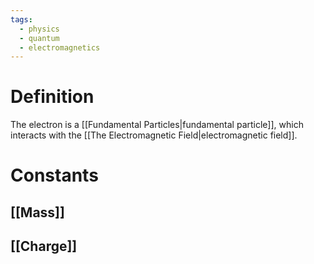 ```yaml
---
tags:
  - physics
  - quantum
  - electromagnetics
---
```

# Definition
The electron is a [[Fundamental Particles|fundamental particle]], which interacts with the [[The Electromagnetic Field|electromagnetic field]].

# Constants
## [[Mass]]

## [[Charge]]
